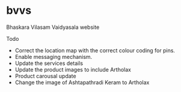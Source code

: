 # bvvs
Bhaskara Vilasam Vaidyasala website

Todo
* Correct the location map with the correct colour coding for pins.
* Enable messaging mechanism.
* Update the services details
* Update the product images to include Artholax
* Product carousal update
* Change the image of Ashtapathradi Keram to Artholax